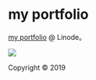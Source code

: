 # my portfolio 

[my portfolio](https://www.hsuanyi.org/) @ Linode。

![](https://i.imgur.com/pf0FW19.png)

Copyright © 2019

